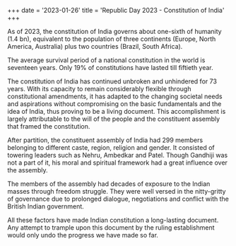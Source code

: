 +++
date = '2023-01-26'
title = 'Republic Day 2023 - Constitution of India'
+++

As of 2023, the constitution of India governs about one-sixth of humanity (1.4 bn), equivalent to
the population of three continents (Europe, North America, Australia) plus two countries (Brazil,
South Africa).

The average survival period of a national constitution in the world is seventeen years. Only 19%
of constitutions have lasted till fiftieth year.

The constitution of India has continued unbroken and unhindered for 73 years. With its capacity
to remain considerably flexible through constitutional amendments, it has adapted to the
changing societal needs and aspirations without compromising on the basic fundamentals and
the idea of India, thus proving to be a living document. This accomplishment is largely
attributable to the will of the people and the constituent assembly that framed the constitution.

After partition, the constituent assembly of India had 299 members belonging to different caste,
region, religion and gender. It consisted of towering leaders such as Nehru, Ambedkar and Patel.
Though Gandhiji was not a part of it, his moral and spiritual framework had a great influence over
the assembly.

The members of the assembly had decades of exposure to the Indian masses through freedom
struggle. They were well versed in the nitty-gritty of governance due to prolonged dialogue,
negotiations and conflict with the British Indian government.

All these factors have made Indian constitution a long-lasting document. Any attempt to trample
upon this document by the ruling establishment would only undo the progress we have made so
far.
